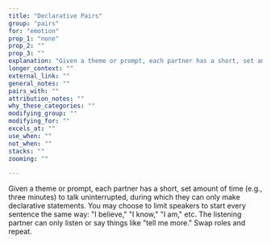 ```yaml
---
title: "Declarative Pairs"
group: "pairs"
for: "emotion"
prop_1: "none"
prop_2: ""
prop_3: ""
explanation: "Given a theme or prompt, each partner has a short, set amount of time (e.g., three minutes) to talk uninterrupted, during which they can only make declarative statements. You may choose to limit speakers to start every sentence the same way: \"I believe,\" \"I know,\" \"I am,\" etc. The listening partner can only listen or say things like \"tell me more.\" Swap roles and repeat."
longer_context: ""
external_link: ""
general_notes: ""
pairs_with: ""
attribution_notes: ""
why_these_categories: ""
modifying_group: ""
modifying_for: ""
excels_at: ""
use_when: ""
not_when: ""
stacks: ""
zooming: ""

---
```


Given a theme or prompt, each partner has a short, set amount of time (e.g., three minutes) to talk uninterrupted, during which they can only make declarative statements. You may choose to limit speakers to start every sentence the same way: "I believe," "I know," "I am," etc. The listening partner can only listen or say things like "tell me more." Swap roles and repeat.
